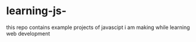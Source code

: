 # learning-js-

this repo contains example projects of javascipt i am making while learning web development 
